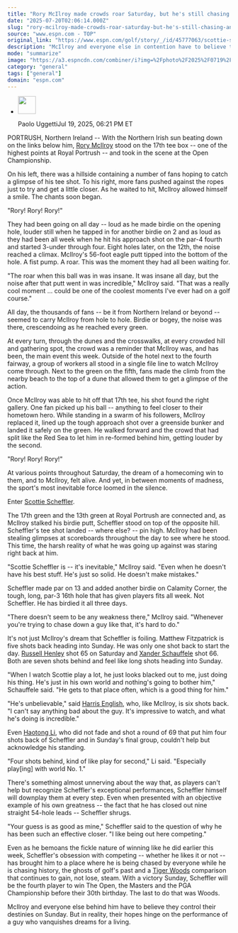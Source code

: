 ```yaml
---
title: "Rory McIlroy made crowds roar Saturday, but he's still chasing an inevitable Scottie Scheffler"
date: "2025-07-20T02:06:14.000Z"
slug: "rory-mcilroy-made-crowds-roar-saturday-but-he's-still-chasing-an-inevitable-scottie-scheffler"
source: "www.espn.com - TOP"
original_link: "https://www.espn.com/golf/story/_/id/45777063/scottie-scheffler-inevitable-rory-mcilroy-open-championship-royal-portrush"
description: "McIlroy and everyone else in contention have to believe they have a chance. But they're chasing a guy who's almost impossible to catch."
mode: "summarize"
image: "https://a3.espncdn.com/combiner/i?img=%2Fphoto%2F2025%2F0719%2Fr1521062_1296x729_16%2D9.jpg"
category: "general"
tags: ["general"]
domain: "espn.com"
---
```

<div id="readability-page-1" class="page"><div><div><ul><li><p><img src="https://a.espncdn.com/combiner/i?img=/i/columnists/full/uggetti_paolo.png&amp;h=80&amp;w=80&amp;scale=crop" alt="" width="40" height="40"></p><p>Paolo Uggetti<span>Jul 19, 2025, 06:21 PM ET</span></p></li></ul></div><p>PORTRUSH, Northern Ireland -- With the Northern Irish sun beating down on the links below him, <a data-player-guid="65575c5e-0ef2-9f58-6495-42da8638a332" href="https://www.espn.com/golf/player/_/id/3470/rory-mcilroy">Rory McIlroy</a> stood on the 17th tee box -- one of the highest points at Royal Portrush -- and took in the scene at the Open Championship.</p><p>On his left, there was a hillside containing a number of fans hoping to catch a glimpse of his tee shot. To his right, more fans pushed against the ropes just to try and get a little closer. As he waited to hit, McIlroy allowed himself a smile. The chants soon began.</p><p>"Rory! Rory! Rory!"</p><p>They had been going on all day -- loud as he made birdie on the opening hole, louder still when he tapped in for another birdie on 2 and as loud as they had been all week when he hit his approach shot on the par-4 fourth and started 3-under through four. Eight holes later, on the 12th, the noise reached a climax. McIlroy's 56-foot eagle putt tipped into the bottom of the hole. A fist pump. A roar. This was the moment they had all been waiting for.</p><p>"The roar when this ball was in was insane. It was insane all day, but the noise after that putt went in was incredible," McIlroy said. "That was a really cool moment ... could be one of the coolest moments I've ever had on a golf course."</p><p>All day, the thousands of fans -- be it from Northern Ireland or beyond -- seemed to carry McIlroy from hole to hole. Birdie or bogey, the noise was there, crescendoing as he reached every green.</p><p>At every turn, through the dunes and the crosswalks, at every crowded hill and gathering spot, the crowd was a reminder that McIlroy was, and has been, the main event this week. Outside of the hotel next to the fourth fairway, a group of workers all stood in a single file line to watch McIlroy come through. Next to the green on the fifth, fans made the climb from the nearby beach to the top of a dune that allowed them to get a glimpse of the action.</p><p>Once McIlroy was able to hit off that 17th tee, his shot found the right gallery. One fan picked up his ball -- anything to feel closer to their hometown hero. While standing in a swarm of his followers, McIlroy replaced it, lined up the tough approach shot over a greenside bunker and landed it safely on the green. He walked forward and the crowd that had split like the Red Sea to let him in re-formed behind him, getting louder by the second.</p><p>"Rory! Rory! Rory!"</p><p>At various points throughout Saturday, the dream of a homecoming win to them, and to McIlroy, felt alive. And yet, in between moments of madness, the sport's most inevitable force loomed in the silence.</p><p>Enter <a data-player-guid="38cbeebe-aac8-fb36-dce0-cf45436086e4" href="https://www.espn.com/golf/player/_/id/9478/scottie-scheffler">Scottie Scheffler</a>.</p><p>The 17th green and the 13th green at Royal Portrush are connected and, as McIlroy stalked his birdie putt, Scheffler stood on top of the opposite hill. Scheffler's tee shot landed -- where else? -- pin high. McIlroy had been stealing glimpses at scoreboards throughout the day to see where he stood. This time, the harsh reality of what he was going up against was staring right back at him.</p><p>"Scottie Scheffler is -- it's inevitable," McIlroy said. "Even when he doesn't have his best stuff. He's just so solid. He doesn't make mistakes."</p><p>Scheffler made par on 13 and added another birdie on Calamity Corner, the tough, long, par-3 16th hole that has given players fits all week. Not Scheffler. He has birdied it all three days.</p><p>"There doesn't seem to be any weakness there," McIlroy said. "Whenever you're trying to chase down a guy like that, it's hard to do."</p><p>It's not just McIlroy's dream that Scheffler is foiling. Matthew Fitzpatrick is five shots back heading into Sunday. He was only one shot back to start the day. <a data-player-guid="4c308ece-76d6-b5d7-697c-7d1d3535f1d0" href="https://www.espn.com/golf/player/_/id/5409/russell-henley">Russell Henley</a> shot 65 on Saturday and <a data-player-guid="e23e62a8-8995-6b06-42f2-018c8a27e916" href="https://www.espn.com/golf/player/_/id/10140/xander-schauffele">Xander Schauffele</a> shot 66. Both are seven shots behind and feel like long shots heading into Sunday.</p><p>"When I watch Scottie play a lot, he just looks blacked out to me, just doing his thing. He's just in his own world and nothing's going to bother him," Schauffele said. "He gets to that place often, which is a good thing for him."</p><p>"He's unbelievable," said <a data-player-guid="91d6bef0-8a59-459a-04ed-11121ff3d5e7" href="https://www.espn.com/golf/player/_/id/5408/harris-english">Harris English</a>, who, like McIlroy, is six shots back. "I can't say anything bad about the guy. It's impressive to watch, and what he's doing is incredible."</p><p>Even <a data-player-guid="f407b075-96bc-e0d7-7e69-6eef7abf0c48" href="https://www.espn.com/golf/player/_/id/9221/haotong-li">Haotong Li</a>, who did not fade and shot a round of 69 that put him four shots back of Scheffler and in Sunday's final group, couldn't help but acknowledge his standing.</p><p>"Four shots behind, kind of like play for second," Li said. "Especially play[ing] with world No. 1."</p><p>There's something almost unnerving about the way that, as players can't help but recognize Scheffler's exceptional performances, Scheffler himself will downplay them at every step. Even when presented with an objective example of his own greatness -- the fact that he has closed out nine straight 54-hole leads -- Scheffler shrugs.</p><p>"Your guess is as good as mine," Scheffler said to the question of why he has been such an effective closer. "I like being out here competing."</p><p>Even as he bemoans the fickle nature of winning like he did earlier this week, Scheffler's obsession with competing -- whether he likes it or not -- has brought him to a place where he is being chased by everyone while he is chasing history, the ghosts of golf's past and a <a data-player-guid="b967ea91-ed2c-fad0-cf10-ba1dda3f869e" href="https://www.espn.com/golf/player/_/id/462/tiger-woods">Tiger Woods</a> comparison that continues to gain, not lose, steam. With a victory Sunday, Scheffler will be the fourth player to win The Open, the Masters and the PGA Championship before their 30th birthday. The last to do that was Woods.</p><p>McIlroy and everyone else behind him have to believe they control their destinies on Sunday. But in reality, their hopes hinge on the performance of a guy who vanquishes dreams for a living.</p>
</div></div>